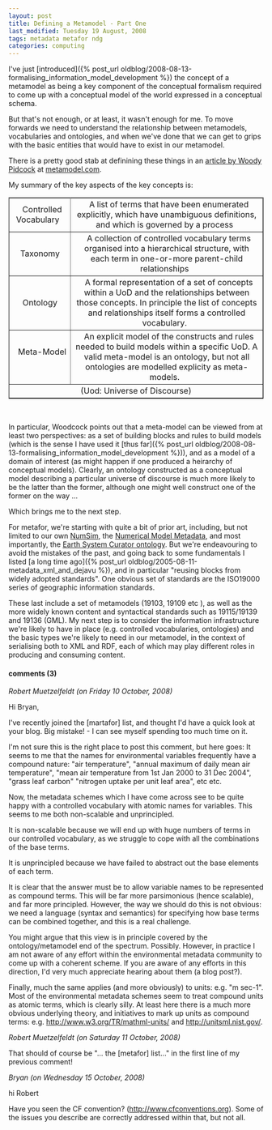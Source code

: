 ```yaml
---
layout: post
title: Defining a Metamodel - Part One
last_modified: Tuesday 19 August, 2008
tags: metadata metafor ndg
categories: computing
---
```

I've just [introduced]({% post_url oldblog/2008-08-13-formalising_information_model_development %}) the concept of a  metamodel as being a key component of the conceptual formalism required to come up with a conceptual model of the world expressed in a conceptual schema.

But that's not enough, or at least, it wasn't enough for me. To move forwards we need to understand the relationship between metamodels, vocabularies and ontologies, and when we've done that we can get to grips with the basic entities that would have to exist in our metamodel.

There is a pretty good stab at definining these things in an [article by Woody Pidcock](http://www.metamodel.com/article.php?story=20030115211223271) at [metamodel.com](http://www.metamodel.com).

My summary of the key aspects of the key concepts is:

<table border="1" rules="all"><tr><td align="center" colspan="1">&nbsp; Controlled Vocabulary  &nbsp;</td><td align="center" colspan="1">&nbsp; A list of terms that have been enumerated explicitly, which have unambiguous definitions, and which is governed by a process &nbsp;</td></tr>
<tr><td align="center" colspan="1">&nbsp; Taxonomy  &nbsp;</td><td align="center" colspan="1">&nbsp; A collection of controlled vocabulary terms organised into a hierarchical structure, with
each term in one-or-more parent-child relationships &nbsp;</td></tr>
<tr><td align="center" colspan="1">&nbsp; Ontology  &nbsp;</td><td align="center" colspan="1">&nbsp; A formal representation of a set of concepts within a UoD and the relationships between those concepts. In principle the list of concepts and relationships itself forms a controlled vocabulary. &nbsp;</td></tr>
<tr><td align="center" colspan="1">&nbsp; Meta-Model  &nbsp;</td><td align="center" colspan="1">&nbsp; An explicit model of the constructs and rules needed to build models within a specific UoD. A valid meta-model is an ontology, but not all ontologies are modelled explicity as meta-models. &nbsp;</td></tr>
<tr><td align="center" colspan="2">&nbsp;  (Uod: Universe of Discourse) &nbsp;</td></tr>

</table><br/>

In particular, Woodcock points out that a meta-model can be viewed from at least two perspectives: as a set of building blocks and rules to build models (which is the sense I have used it 
[thus far]({% post_url oldblog/2008-08-13-formalising_information_model_development %})), and as a model of a domain of interest (as might happen if one produced a heirarchy of conceptual models). Clearly, an ontology constructed as a conceptual model describing a particular universe of discourse is much more likely to be the latter than the former, although one might well construct one of the former on the way ...

Which brings me to the next step. 

For metafor, we're starting with quite a bit of prior art, including, but not limited to our own [NumSim](http://proj.badc.rl.ac.uk/ndg/wiki/NumSim), the [Numerical Model Metadata](http://ncas-cms.nerc.ac.uk/trac/NMM/), and most importantly, the [ Earth System Curator ontology](http://swiki.cc.gatech.edu:8080/Curator). But we're endeavouring to avoid the mistakes of the past, and going back to some fundamentals I listed [a long time ago]({% post_url oldblog/2005-08-11-metadata_xml_and_dejavu %}), and in particular "reusing blocks from widely adopted standards". One obvious set of standards are the ISO19000 series of geographic information standards.

These last include a set of metamodels (19103, 19109 etc ), as well as the more widely known content and syntactical standards such as 19115/19139 and 19136 (GML). My next step is to consider the information infrastructure we're likely to have in place (e.g. controlled vocabularies, ontologies) and the basic types we're likely to need in our metamodel, in the context of serialising both to XML and RDF, each of which may play different roles in producing and consuming content.

#### comments (3)

*Robert Muetzelfeldt (on Friday 10 October, 2008)*

Hi Bryan,

I've recently joined the [martafor] list, and thought I'd have a quick look at your blog.  Big mistake! - I can see myself spending too much time on it.

I'm not sure this is the right place to post this comment, but here goes:
It seems to me that the names for environmental variables frequently have a compound nature: 
"air temperature", 
"annual maximum of daily mean air temperature", 
"mean air temperature from 1st Jan 2000 to 31 Dec 2004", 
"grass leaf carbon" "nitrogen uptake per unit leaf area", etc etc.  

Now, the metadata schemes which I have come across see to be quite happy with a controlled vocabulary with atomic names for variables.   This seems to me both non-scalable and unprincipled.

It is non-scalable because we will end up with huge numbers of terms in our controlled vocabulary, as we struggle to cope with all the combinations of the base terms.

It is unprincipled because we have failed to abstract out the base elements of each term.

It is clear that the answer must be to allow variable names to be represented as compound terms.   This will be far more parsimonious (hence scalable), and far more principled.   However, the way we should do this is not obvious: we need a language (syntax and semantics) for specifying how base terms can be combined together, and this is a real challenge.

You might argue that this view is in principle covered by the ontology/metamodel end of the spectrum.  Possibly.  However, in practice I am not aware of any effort within the environmental metadata community to come up with a coherent scheme.  If you are aware of any efforts in this direction, I'd very much appreciate hearing about them (a blog post?).

Finally, much the same applies (and more obviously) to units: e.g. "m sec-1".   Most of the environmental metadata schemes seem to treat compound units as atomic terms, which is clearly silly.   At least here there is a much more obvious underlying theory, and initiatives to mark up units as compound terms: e.g. http://www.w3.org/TR/mathml-units/ and http://unitsml.nist.gov/.


*Robert Muetzelfeldt (on Saturday 11 October, 2008)*

That should of course be "... the [metafor] list..." in the first line of my previous comment!

*Bryan (on Wednesday 15 October, 2008)*

hi Robert

Have you seen the CF convention? (http://www.cfconventions.org).
Some of the issues you describe are correctly addressed within that, but not all. 
